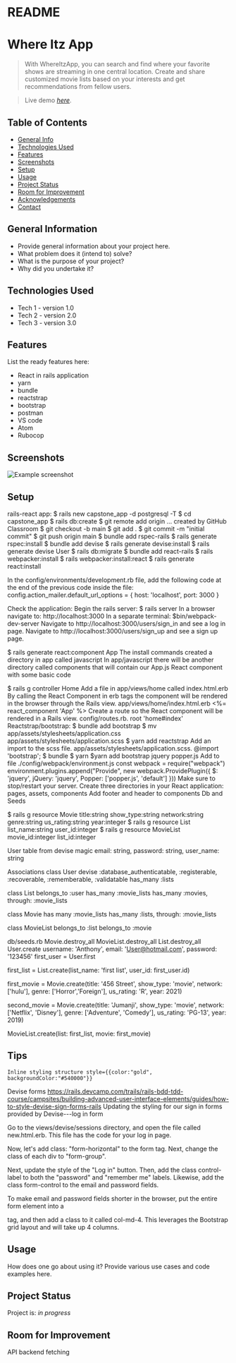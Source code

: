 # README

# Where Itz App
> With WhereItzApp, you can search and find where your favorite shows are streaming in one central location. Create and share customized movie lists based on your interests and get recommendations from fellow users. 

> Live demo [_here_](https://www.example.com). <!-- If you have the project hosted somewhere, include the link here. -->

## Table of Contents
* [General Info](#general-information)
* [Technologies Used](#technologies-used)
* [Features](#features)
* [Screenshots](#screenshots)
* [Setup](#setup)
* [Usage](#usage)
* [Project Status](#project-status)
* [Room for Improvement](#room-for-improvement)
* [Acknowledgements](#acknowledgements)
* [Contact](#contact)
<!-- * [License](#license) -->


## General Information
- Provide general information about your project here.
- What problem does it (intend to) solve?
- What is the purpose of your project?
- Why did you undertake it?
<!-- You don't have to answer all the questions - just the ones relevant to your project. -->


## Technologies Used
- Tech 1 - version 1.0
- Tech 2 - version 2.0
- Tech 3 - version 3.0


## Features
List the ready features here:
- React in rails application
- yarn
- bundle
- reactstrap
- bootstrap
- postman
- VS code
- Atom
- Rubocop


## Screenshots
![Example screenshot](./img/screenshot.png)
<!-- If you have screenshots you'd like to share, include them here. -->

## Setup
rails-react app:
$ rails new capstone_app -d postgresql -T
$ cd capstone_app
$ rails db:create
$ git remote add origin ... created by GitHub Classroom
$ git checkout -b main
$ git add .
$ git commit -m "initial commit"
$ git push origin main
$ bundle add rspec-rails
$ rails generate rspec:install
$ bundle add devise
$ rails generate devise:install
$ rails generate devise User
$ rails db:migrate
$ bundle add react-rails
$ rails webpacker:install
$ rails webpacker:install:react
$ rails generate react:install

In the config/environments/development.rb file, add the following code at the end of the previous code inside the file:  config.action_mailer.default_url_options = { host: 'localhost', port: 3000 }

Check the application:
Begin the rails server: $ rails server
In a browser navigate to: http://localhost:3000
In a separate terminal: $bin/webpack-dev-server
​​Navigate to http://localhost:3000/users/sign_in and see a log in page.
Navigate to http://localhost:3000/users/sign_up and see a sign up page.

$ rails generate react:component App
The install commands created a directory in app called javascript
In app/javascript there will be another directory called components that will contain our App.js React component with some basic code

$ rails g controller Home
Add a file in app/views/home called index.html.erb
By calling the React Component in erb tags the component will be rendered in the browser through the Rails view. app/views/home/index.html.erb
<%= react_component 'App' %>
Create a route so the React component will be rendered in a Rails view.
config/routes.rb. root 
'home#index'
Reactstrap/bootstrap:
$ bundle add bootstrap
$ mv app/assets/stylesheets/application.css app/assets/stylesheets/application.scss
$ yarn add reactstrap
Add an import to the scss file. app/assets/stylesheets/application.scss.
@import 'bootstrap';
$ bundle
$ yarn
$yarn add bootstrap jquery popper.js
Add to file ./config/webpack/environment.js const webpack = require("webpack") 
environment.plugins.append("Provide", new webpack.ProvidePlugin({
  $: 'jquery',
  jQuery: 'jquery',
  Popper: ['popper.js', 'default']
}))
Make sure to stop/restart your server.
Create three directories in your React application: pages, assets, components
Add footer and header to components
Db and Seeds

$ rails g resource Movie title:string show_type:string network:string genre:string us_rating:string year:integer
$ rails g resource List list_name:string user_id:integer
$ rails g resource MovieList movie_id:integer list_id:integer

User table from devise magic
email: string, password: string, user_name: string


Associations
class User
devise :database_authenticatable, :registerable,
:recoverable, :rememberable, :validatable
has_many :lists

class List
belongs_to :user
has_many :movie_lists
has_many :movies, through: :movie_lists

class Movie
has many :movie_lists
has_many :lists, through: :movie_lists

class MovieList
belongs_to :list 
belongs_to :movie

db/seeds.rb
Movie.destroy_all
MovieList.destroy_all
List.destroy_all
User.create username: 'Anthony', email: 'User@hotmail.com', password: '123456'
first_user = User.first

first_list = List.create(list_name: 'first list', user_id: first_user.id)

first_movie = Movie.create(title: '456 Street', show_type: 'movie', network: ['hulu'], genre: ['Horror','Foreign'], us_rating: 'R', year: 2021)

second_movie = Movie.create(title: 'Jumanji', show_type: 'movie', network: ['Netflix', 'Disney'], genre: ['Adventure', 'Comedy'], us_rating: 'PG-13', year: 2019)

MovieList.create(list: first_list, movie: first_movie)

## Tips
`Inline styling structure
style={{color:"gold", backgroundColor:"#540000"}}`

Devise forms
https://rails.devcamp.com/trails/rails-bdd-tdd-course/campsites/building-advanced-user-interface-elements/guides/how-to-style-devise-sign-forms-rails
Updating the styling for our sign in forms provided by Devise---log in form

Go to the views/devise/sessions directory, and open the file called new.html.erb. This file has the code for your log in page.

Now, let's add class: "form-horizontal" to the form tag. Next, change the class of each div to "form-group".

Next, update the style of the "Log in" button. Then, add the class control-label to both the "password" and "remember me" labels. Likewise, add the class form-control to the email and password fields.

To make email and password fields shorter in the browser, put the entire form element into a <div> tag, and then add a class to it called col-md-4. This leverages the Bootstrap grid layout and will take up 4 columns.

## Usage
How does one go about using it?
Provide various use cases and code examples here.



## Project Status
Project is: _in progress_ 


## Room for Improvement
API backend fetching